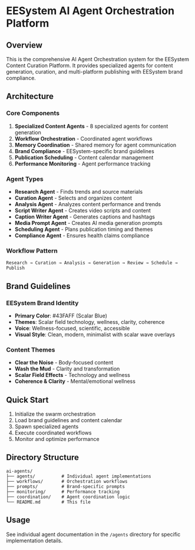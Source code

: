 # EESystem AI Agent Orchestration Platform

## Overview

This is the comprehensive AI Agent Orchestration system for the EESystem Content Curation Platform. It provides specialized agents for content generation, curation, and multi-platform publishing with EESystem brand compliance.

## Architecture

### Core Components

1. **Specialized Content Agents** - 8 specialized agents for content generation
2. **Workflow Orchestration** - Coordinated agent workflows
3. **Memory Coordination** - Shared memory for agent communication
4. **Brand Compliance** - EESystem-specific brand guidelines
5. **Publication Scheduling** - Content calendar management
6. **Performance Monitoring** - Agent performance tracking

### Agent Types

- **Research Agent** - Finds trends and source materials
- **Curation Agent** - Selects and organizes content
- **Analysis Agent** - Analyzes content performance and trends
- **Script Writer Agent** - Creates video scripts and content
- **Caption Writer Agent** - Generates captions and hashtags
- **Media Prompt Agent** - Creates AI media generation prompts
- **Scheduling Agent** - Plans publication timing and themes
- **Compliance Agent** - Ensures health claims compliance

### Workflow Pattern

```
Research → Curation → Analysis → Generation → Review → Schedule → Publish
```

## Brand Guidelines

### EESystem Brand Identity
- **Primary Color**: #43FAFF (Scalar Blue)
- **Themes**: Scalar field technology, wellness, clarity, coherence
- **Voice**: Wellness-focused, scientific, accessible
- **Visual Style**: Clean, modern, minimalist with scalar wave overlays

### Content Themes
- **Clear the Noise** - Body-focused content
- **Wash the Mud** - Clarity and transformation
- **Scalar Field Effects** - Technology and wellness
- **Coherence & Clarity** - Mental/emotional wellness

## Quick Start

1. Initialize the swarm orchestration
2. Load brand guidelines and content calendar
3. Spawn specialized agents
4. Execute coordinated workflows
5. Monitor and optimize performance

## Directory Structure

```
ai-agents/
├── agents/          # Individual agent implementations
├── workflows/       # Orchestration workflows
├── prompts/         # Brand-specific prompts
├── monitoring/      # Performance tracking
├── coordination/    # Agent coordination logic
└── README.md        # This file
```

## Usage

See individual agent documentation in the `/agents` directory for specific implementation details.